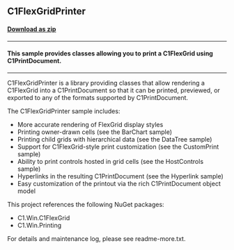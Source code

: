 ## C1FlexGridPrinter
#### [Download as zip](https://grapecity.github.io/DownGit/#/home?url=https://github.com/GrapeCity/ComponentOne-WinForms-Samples/tree/master/Next\PrintDocument\CS\C1FlexGridPrintable2\C1FlexGridPrinter)
____
#### This sample provides classes allowing you to print a C1FlexGrid using C1PrintDocument. 
____
C1FlexGridPrinter is a library providing classes that allow rendering a C1FlexGrid into a C1PrintDocument so that it can be printed, previewed, or exported to any of the formats supported by C1PrintDocument. 

The C1FlexGridPrinter sample includes:

* More accurate rendering of FlexGrid display styles
* Printing owner-drawn cells (see the BarChart sample)
* Printing child grids with hierarchical data (see the DataTree sample)
* Support for C1FlexGrid-style print customization (see the CustomPrint sample)
* Ability to print controls hosted in grid cells (see the HostControls sample)
* Hyperlinks in the resulting C1PrintDocument (see the Hyperlink sample)
* Easy customization of the printout via the rich C1PrintDocument object model

This project references the following NuGet packages:

* C1.Win.C1FlexGrid
* C1.Win.Printing

For details and maintenance log, please see readme-more.txt.

